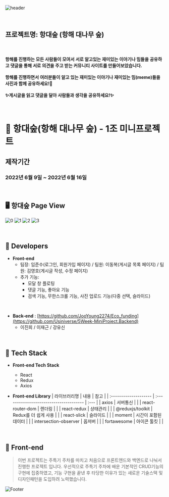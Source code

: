 ![header](https://capsule-render.vercel.app/api?type=slice&color=gradient&height=200&section=header&text=항대숲&fontSize=90&animation=fadeIn&fontAlignY=38&desc=%20&descAlignY=62&descAlign=62)

<br>

## 프로젝트명: 항대숲 (항해 대나무 숲)

<br>

#### 항해를 진행하는 모든 사람들이 모여서 서로 알고있는 재미있는 이야기나 밈들을 공유하고 댓글을 통해 서로 의견을 주고 받는 커뮤니티 사이트를 만들어보았습니다. <br><br> 항해를 진행하면서 여러분들이 알고 있는 재미있는 이야기나 재미있는 밈(meme)들을 사진과 함께 공유하세요!🤗<br><br>✨게시글을 읽고 댓글을 달아 사람들과 생각을 공유하세요!✨

<br>


# 🎋 항대숲(항해 대나무 숲) - 1조 미니프로젝트

## 제작기간
### 2022년 6월 9일 ~ 2022년 6월 16일

<br>

##  🖥️ 항대숲 Page View
![0](https://user-images.githubusercontent.com/68406448/174055364-55559744-d42d-4f2a-ad87-3578f0f35834.gif)
![1](https://user-images.githubusercontent.com/68406448/174055376-7d8ceb1f-ecf0-4ba2-bfe9-ba009d269a10.gif)
![2](https://user-images.githubusercontent.com/68406448/174055494-4de0e0f9-a9a6-447c-b89a-848b95bb77a4.gif)
![3](https://user-images.githubusercontent.com/68406448/174055506-db0340eb-f679-41bf-9898-19f42e03a8d0.gif)

<br>

## 🥇 Developers

- **Front-end**
  - 팀장: 임준수(로그인, 회원가입 페이지) / 팀원: 이동복(게시글 목록 페이지) / 팀원: 김영호(게시글 작성, 수정 페이지)
  - 추가 기능: 
    - 모달 창 플로팅
    - 댓글 기능, 좋아요 기능
    - 검색 기능, 무한스크롤 기능, 사진 업로드 기능(다중 선택, 슬라이드)

<br>

- **Back-end** :  [https://github.com/JooYoung2274/Eco_funding](https://github.com/Usiniverse/5Week-MiniProject.Backend)
  - 이진희 / 이재근 / 강유신

<br>

## 🚀 Tech Stack

- **Front-end Tech Stack**
  - React
  - Redux
  - Axios
  
- **Front-end Library**
| 라이브러리명      | 내용                                    | 참고 |
| :-------------------- | :-------------------------------------- | :--- |
| axios                 | 서버통신                                |      |
| react-router-dom      | 렌더링                                  |      |
| react-redux           |  상태관리                               |      |
| @reduxjs/toolkit      |  Redux를 더 쉽게 사용                   |      |
| react-slick           |  슬라이드                               |      |
| moment                |  시간이 포함된 데이터                    |      |
| intersection-observer |   옵저버                                |      |
| fortawesome           |    아이콘 툴킷                          |      |

<br>

## 💬 Front-end
> 이번 프로젝트는 주특기 주차를 마치고 처음으로 프론트엔드와 백엔드로 나눠서 진행한 프로젝트 입니다.
> 우선적으로 주특기 주차에 배운 기본적인 CRUD기능의 구현에 집중하였고,
> 기능 구현을 끝낸 후 타당한 이유가 있는 새로운 기술스택 및 디자인패턴을 도입하려 노력했습니다.
> 
![Footer](https://capsule-render.vercel.app/api?type=waving&color=gradient&height=200&section=footer)
